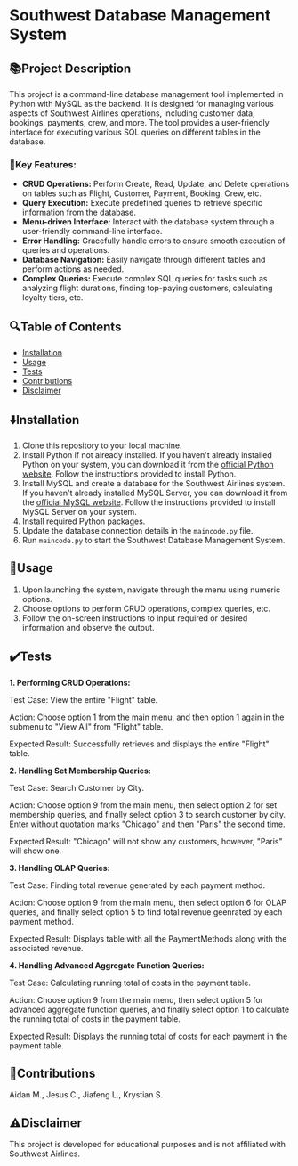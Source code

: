 # Southwest Database Management System

## 📚Project Description
This project is a command-line database management tool implemented in Python with MySQL as the backend. It is designed for managing various aspects of Southwest Airlines operations, including customer data, bookings, payments, crew, and more. The tool provides a user-friendly interface for executing various SQL queries on different tables in the database.

### 🎯Key Features:
- **CRUD Operations:** Perform Create, Read, Update, and Delete operations on tables such as Flight, Customer, Payment, Booking, Crew, etc.
- **Query Execution:** Execute predefined queries to retrieve specific information from the database.
- **Menu-driven Interface:** Interact with the database system through a user-friendly command-line interface.
- **Error Handling:** Gracefully handle errors to ensure smooth execution of queries and operations.
- **Database Navigation:** Easily navigate through different tables and perform actions as needed.
- **Complex Queries:** Execute complex SQL queries for tasks such as analyzing flight durations, finding top-paying customers, calculating loyalty tiers, etc.

## 🔍Table of Contents
- [Installation](#installation)
- [Usage](#usage)
- [Tests](#tests)
- [Contributions](#contributions)
- [Disclaimer](#disclaimer)

## ⬇️Installation
1. Clone this repository to your local machine.
2. Install Python if not already installed. If you haven't already installed Python on your system, you can download it from the [official Python website](https://www.python.org/downloads/). Follow the instructions provided to install Python.
3. Install MySQL and create a database for the Southwest Airlines system.  If you haven't already installed MySQL Server, you can download it from the [official MySQL website](https://dev.mysql.com/downloads/mysql/). Follow the instructions provided to install MySQL Server on your system.
4. Install required Python packages.
5. Update the database connection details in the `maincode.py` file.
6. Run `maincode.py` to start the Southwest Database Management System.

## 🤖Usage
1. Upon launching the system, navigate through the menu using numeric options.
2. Choose options to perform CRUD operations, complex queries, etc.
3. Follow the on-screen instructions to input required or desired information and observe the output.

## ✔️Tests
**1. Performing CRUD Operations:**

Test Case: View the entire "Flight" table.

Action: Choose option 1 from the main menu, and then option 1 again in the submenu to "View All" from "Flight" table.

Expected Result: Successfully retrieves and displays the entire "Flight" table.

**2. Handling Set Membership Queries:**

Test Case: Search Customer by City.

Action: Choose option 9 from the main menu, then select option 2 for set membership queries, and finally select option 3 to search customer by city. Enter without quotation marks "Chicago" and then "Paris" the second time.

Expected Result: "Chicago" will not show any customers, however, "Paris" will show one.

**3. Handling OLAP Queries:**

Test Case: Finding total revenue generated by each payment method.

Action: Choose option 9 from the main menu, then select option 6 for OLAP queries, and finally select option 5 to find total revenue geenrated by each payment method.

Expected Result: Displays table with all the PaymentMethods along with the associated revenue.

**4. Handling Advanced Aggregate Function Queries:**

Test Case: Calculating running total of costs in the payment table.

Action: Choose option 9 from the main menu, then select option 5 for advanced aggregate function queries, and finally select option 1 to calculate the running total of costs in the payment table.

Expected Result: Displays the running total of costs for each payment in the payment table.

## 🤝Contributions
Aidan M., Jesus C., Jiafeng L., Krystian S.

## ⚠️Disclaimer 
This project is developed for educational purposes and is not affiliated with Southwest Airlines.
